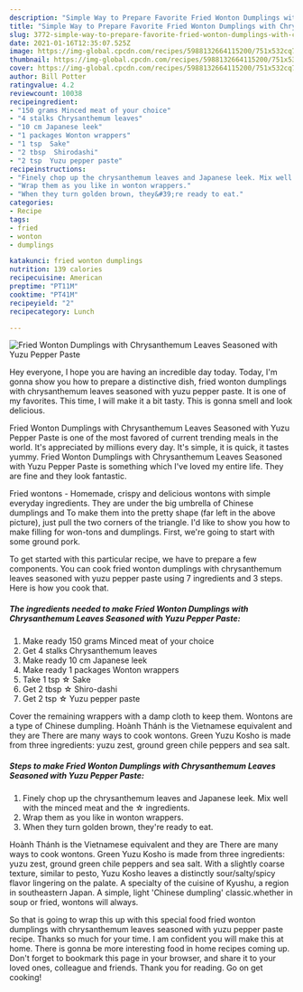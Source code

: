 ```yaml
---
description: "Simple Way to Prepare Favorite Fried Wonton Dumplings with Chrysanthemum Leaves Seasoned with Yuzu Pepper Paste"
title: "Simple Way to Prepare Favorite Fried Wonton Dumplings with Chrysanthemum Leaves Seasoned with Yuzu Pepper Paste"
slug: 3772-simple-way-to-prepare-favorite-fried-wonton-dumplings-with-chrysanthemum-leaves-seasoned-with-yuzu-pepper-paste
date: 2021-01-16T12:35:07.525Z
image: https://img-global.cpcdn.com/recipes/5988132664115200/751x532cq70/fried-wonton-dumplings-with-chrysanthemum-leaves-seasoned-with-yuzu-pepper-paste-recipe-main-photo.jpg
thumbnail: https://img-global.cpcdn.com/recipes/5988132664115200/751x532cq70/fried-wonton-dumplings-with-chrysanthemum-leaves-seasoned-with-yuzu-pepper-paste-recipe-main-photo.jpg
cover: https://img-global.cpcdn.com/recipes/5988132664115200/751x532cq70/fried-wonton-dumplings-with-chrysanthemum-leaves-seasoned-with-yuzu-pepper-paste-recipe-main-photo.jpg
author: Bill Potter
ratingvalue: 4.2
reviewcount: 10038
recipeingredient:
- "150 grams Minced meat of your choice"
- "4 stalks Chrysanthemum leaves"
- "10 cm Japanese leek"
- "1 packages Wonton wrappers"
- "1 tsp  Sake"
- "2 tbsp  Shirodashi"
- "2 tsp  Yuzu pepper paste"
recipeinstructions:
- "Finely chop up the chrysanthemum leaves and Japanese leek. Mix well with the minced meat and the ☆ ingredients."
- "Wrap them as you like in wonton wrappers."
- "When they turn golden brown, they&#39;re ready to eat."
categories:
- Recipe
tags:
- fried
- wonton
- dumplings

katakunci: fried wonton dumplings 
nutrition: 139 calories
recipecuisine: American
preptime: "PT11M"
cooktime: "PT41M"
recipeyield: "2"
recipecategory: Lunch

---
```



![Fried Wonton Dumplings with Chrysanthemum Leaves Seasoned with Yuzu Pepper Paste](https://img-global.cpcdn.com/recipes/5988132664115200/751x532cq70/fried-wonton-dumplings-with-chrysanthemum-leaves-seasoned-with-yuzu-pepper-paste-recipe-main-photo.jpg)

Hey everyone, I hope you are having an incredible day today. Today, I'm gonna show you how to prepare a distinctive dish, fried wonton dumplings with chrysanthemum leaves seasoned with yuzu pepper paste. It is one of my favorites. This time, I will make it a bit tasty. This is gonna smell and look delicious.

Fried Wonton Dumplings with Chrysanthemum Leaves Seasoned with Yuzu Pepper Paste is one of the most favored of current trending meals in the world. It's appreciated by millions every day. It's simple, it is quick, it tastes yummy. Fried Wonton Dumplings with Chrysanthemum Leaves Seasoned with Yuzu Pepper Paste is something which I've loved my entire life. They are fine and they look fantastic.

Fried wontons - Homemade, crispy and delicious wontons with simple everyday ingredients. They are under the big umbrella of Chinese dumplings and To make them into the pretty shape (far left in the above picture), just pull the two corners of the triangle. I&#39;d like to show you how to make filling for won-tons and dumplings. First, we&#39;re going to start with some ground pork.


To get started with this particular recipe, we have to prepare a few components. You can cook fried wonton dumplings with chrysanthemum leaves seasoned with yuzu pepper paste using 7 ingredients and 3 steps. Here is how you cook that.

<!--inarticleads1-->

##### The ingredients needed to make Fried Wonton Dumplings with Chrysanthemum Leaves Seasoned with Yuzu Pepper Paste:

1. Make ready 150 grams Minced meat of your choice
1. Get 4 stalks Chrysanthemum leaves
1. Make ready 10 cm Japanese leek
1. Make ready 1 packages Wonton wrappers
1. Take 1 tsp ☆ Sake
1. Get 2 tbsp ☆ Shiro-dashi
1. Get 2 tsp ☆ Yuzu pepper paste


Cover the remaining wrappers with a damp cloth to keep them. Wontons are a type of Chinese dumpling. Hoành Thánh is the Vietnamese equivalent and they are There are many ways to cook wontons. Green Yuzu Kosho is made from three ingredients: yuzu zest, ground green chile peppers and sea salt. 

<!--inarticleads2-->

##### Steps to make Fried Wonton Dumplings with Chrysanthemum Leaves Seasoned with Yuzu Pepper Paste:

1. Finely chop up the chrysanthemum leaves and Japanese leek. Mix well with the minced meat and the ☆ ingredients.
1. Wrap them as you like in wonton wrappers.
1. When they turn golden brown, they&#39;re ready to eat.


Hoành Thánh is the Vietnamese equivalent and they are There are many ways to cook wontons. Green Yuzu Kosho is made from three ingredients: yuzu zest, ground green chile peppers and sea salt. With a slightly coarse texture, similar to pesto, Yuzu Kosho leaves a distinctly sour/salty/spicy flavor lingering on the palate. A specialty of the cuisine of Kyushu, a region in southeastern Japan. A simple, light &#39;Chinese dumpling&#39; classic.whether in soup or fried, wontons will always. 

So that is going to wrap this up with this special food fried wonton dumplings with chrysanthemum leaves seasoned with yuzu pepper paste recipe. Thanks so much for your time. I am confident you will make this at home. There is gonna be more interesting food in home recipes coming up. Don't forget to bookmark this page in your browser, and share it to your loved ones, colleague and friends. Thank you for reading. Go on get cooking!
